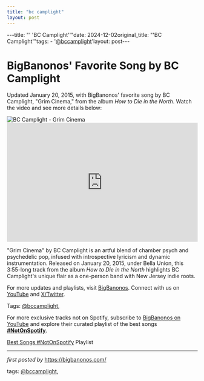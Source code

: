 ```yaml
---
title: "bc camplight"
layout: post
---
```

---title: "' 'BC Camplight''"date: 2024-12-02original_title: "'BC Camplight'"tags:  - '[@bccamplight](/tags/bccamplight/)'layout: post---<!-- Post Title --><h1 >BigBanonos' Favorite Song by BC Camplight</h1> <!-- Introductory Text --><p >Updated January 20, 2015, with BigBanonos' favorite song by BC Camplight, "Grim Cinema," from the album *How to Die in the North*. Watch the video and see more details below:</p> <!-- Featured Image --><div > <img src="https://images.bauerhosting.com/marketing/sites/16/2023/05/unnamed.jpg?ar=16%3A9&fit=crop&crop=top&auto=format&w=1440&q=80" alt="BC Camplight - Grim Cinema" /></div> <!-- YouTube Video Embed --><div > <iframe width="100%" height="315" src="https://www.youtube.com/embed/_ScxETWpjX0" title="BC Camplight - Grim Cinema" frameborder="0" allow="accelerometer; autoplay; clipboard-write; encrypted-media; gyroscope; picture-in-picture; web-share" referrerpolicy="strict-origin-when-cross-origin" allowfullscreen></iframe></div> <!-- Song Information --><div > <p>"Grim Cinema" by BC Camplight is an artful blend of chamber psych and psychedelic pop, infused with introspective lyricism and dynamic instrumentation. Released on January 20, 2015, under Bella Union, this 3:55-long track from the album *How to Die in the North* highlights BC Camplight's unique flair as a one-person band with New Jersey indie roots.</p></div> <!-- Footer Links --><div > <p>For more updates and playlists, visit <a href="https://bigbanonos.com/" target="_blank">BigBanonos</a>. Connect with us on <a href="https://www.youtube.com/[@BigBanonos](/tags/BigBanonos/)" target="_blank">YouTube</a> and <a href="https://x.com/bigbanonos" target="_blank">X/Twitter</a>.</p></div> <!-- Tags --><p >Tags: [@bccamplight](/tags/bccamplight/),</p><!--Subscribe and Playlist Links--><div>    <p>For more exclusive tracks not on Spotify, subscribe to <a href="https://www.youtube.com/[@BigBanonos](/tags/BigBanonos/)" target="_blank">BigBanonos on YouTube</a> and explore their curated playlist of the best songs <strong>[#NotOnSpotify](/tags/NotOnSpotify/)</strong>.</p>    <p><a href="https://www.youtube.com/playlist?list=PLtuNtuTatqI0kFahUCbtbfenC_ET5O_tr" target="_blank">Best Songs [#NotOnSpotify](/tags/NotOnSpotify/) Playlist<br /></a></p></div><hr /><p><em>first posted by</em> <a href="https://bigbanonos.com/" rel="noopener" target="_new">https://bigbanonos.com/</a></p><p>tags: [@bccamplight](/tags/bccamplight/),</p>